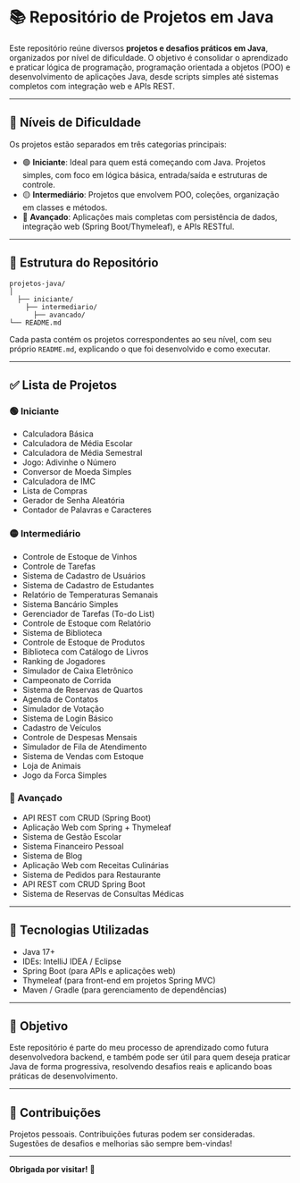 # 📚 Repositório de Projetos em Java

Este repositório reúne diversos **projetos e desafios práticos em Java**, organizados por nível de dificuldade. O objetivo é consolidar o aprendizado e praticar lógica de programação, programação orientada a objetos (POO) e desenvolvimento de aplicações Java, desde scripts simples até sistemas completos com integração web e APIs REST.

---

## 📌 Níveis de Dificuldade

Os projetos estão separados em três categorias principais:

- 🟢 **Iniciante**: Ideal para quem está começando com Java. Projetos simples, com foco em lógica básica, entrada/saída e estruturas de controle.
- 🟡 **Intermediário**: Projetos que envolvem POO, coleções, organização em classes e métodos.
- 🔴 **Avançado**: Aplicações mais completas com persistência de dados, integração web (Spring Boot/Thymeleaf), e APIs RESTful.

---

## 📁 Estrutura do Repositório

    projetos-java/
    │
      ├── iniciante/
        ├── intermediario/
          ├── avancado/
    └── README.md

Cada pasta contém os projetos correspondentes ao seu nível, com seu próprio `README.md`, explicando o que foi desenvolvido e como executar.

---

## ✅ Lista de Projetos

### 🟢 Iniciante
- Calculadora Básica  
- Calculadora de Média Escolar  
- Calculadora de Média Semestral  
- Jogo: Adivinhe o Número  
- Conversor de Moeda Simples  
- Calculadora de IMC  
- Lista de Compras  
- Gerador de Senha Aleatória  
- Contador de Palavras e Caracteres  

### 🟡 Intermediário
- Controle de Estoque de Vinhos  
- Controle de Tarefas  
- Sistema de Cadastro de Usuários  
- Sistema de Cadastro de Estudantes  
- Relatório de Temperaturas Semanais  
- Sistema Bancário Simples  
- Gerenciador de Tarefas (To-do List)  
- Controle de Estoque com Relatório  
- Sistema de Biblioteca  
- Controle de Estoque de Produtos  
- Biblioteca com Catálogo de Livros  
- Ranking de Jogadores  
- Simulador de Caixa Eletrônico  
- Campeonato de Corrida  
- Sistema de Reservas de Quartos  
- Agenda de Contatos  
- Simulador de Votação  
- Sistema de Login Básico  
- Cadastro de Veículos  
- Controle de Despesas Mensais  
- Simulador de Fila de Atendimento  
- Sistema de Vendas com Estoque  
- Loja de Animais  
- Jogo da Forca Simples  

### 🔴 Avançado
- API REST com CRUD (Spring Boot)  
- Aplicação Web com Spring + Thymeleaf  
- Sistema de Gestão Escolar  
- Sistema Financeiro Pessoal  
- Sistema de Blog  
- Aplicação Web com Receitas Culinárias  
- Sistema de Pedidos para Restaurante  
- API REST com CRUD Spring Boot  
- Sistema de Reservas de Consultas Médicas  

---

## 🚀 Tecnologias Utilizadas

- Java 17+
- IDEs: IntelliJ IDEA / Eclipse
- Spring Boot (para APIs e aplicações web)
- Thymeleaf (para front-end em projetos Spring MVC)
- Maven / Gradle (para gerenciamento de dependências)

---

## 🎯 Objetivo

Este repositório é parte do meu processo de aprendizado como futura desenvolvedora backend, e também pode ser útil para quem deseja praticar Java de forma progressiva, resolvendo desafios reais e aplicando boas práticas de desenvolvimento.

---

## 🤝 Contribuições

Projetos pessoais. Contribuições futuras podem ser consideradas. Sugestões de desafios e melhorias são sempre bem-vindas!

---

**Obrigada por visitar!** 🚀  

